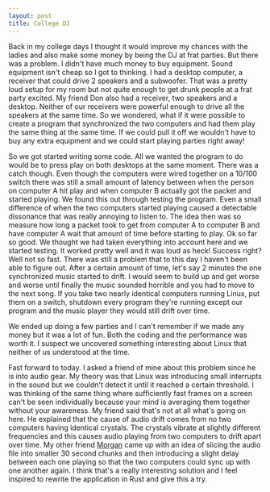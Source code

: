 ```yaml
---
layout: post
title: College DJ
---
```


Back in my college days I thought it would improve my chances with the ladies and also make some money by being the DJ at frat parties. But there was a problem. I didn't have much money to buy equipment. Sound equipment isn't cheap so I got to thinking. I had a desktop computer, a receiver that could drive 2 speakers and a subwoofer. That was a pretty loud setup for my room but not quite enough to get drunk people at a frat party excited. My friend Don also had a receiver, two speakers and a desktop. Neither of our receivers were powerful enough to drive all the speakers at the same time. So we wondered, what if it were possible to create a program that synchronized the two computers and had them play the same thing at the same time. If we could pull it off we wouldn't have to buy any extra equipment and we could start playing parties right away! 

So we got started writing some code. All we wanted the program to do would be to press play on both desktops at the same moment. There was a catch though. Even though the computers were wired together on a 10/100 switch there was still a small amount of latency between when the person on computer A hit play and when computer B actually got the packet and started playing. We found this out through testing the program. Even a small difference of when the two computers started playing caused a detectable dissonance that was really annoying to listen to. The idea then was so measure how long a packet took to get from computer A to computer B and have computer A wait that amount of time before starting to play. Ok so far so good. We thought we had taken everything into account here and we started testing. It worked pretty well and it was loud as heck! Success right? Well not so fast. There was still a problem that to this day I haven't been able to figure out. After a certain amount of time, let's say 2 minutes the one synchronized music started to drift. I would seem to build up and get worse and worse until finally the music sounded horrible and you had to move to the next song. If you take two nearly identical computers running Linux, put them on a switch, shutdown every program they're running except our program and the music player they would still drift over time.

We ended up doing a few parties and I can't remember if we made any money but it was a lot of fun. Both the coding and the performance was worth it. I suspect we uncovered something interesting about Linux that neither of us understood at the time. 

Fast forward to today. I asked a friend of mine about this problem since he is into audio gear. My theory was that Linux was introducing small interrupts in the sound but we couldn't detect it until it reached a certain threshold. I was thinking of the same thing where sufficiently fast frames on a screen can't be seen individually because your mind is averaging them together without your awareness. My friend said that's not at all what's going on here. He explained that the cause of audio drift comes from no two computers having identical crystals. The crystals vibrate at slightly different frequencies and this causes audio playing from two computers to drift apart over time. My other friend [Morgan](http://mrrrgn.com) came up with an idea of slicing the audio file into smaller 30 second chunks and then introducing a slight delay between each one playing so that the two computers could sync up with one another again. I think that's a really interesting solution and I feel inspired to rewrite the application in Rust and give this a try. 